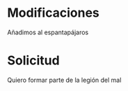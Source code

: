 # Modificaciones

Añadimos al espantapájaros

# Solicitud

Quiero formar parte de la legión del mal
